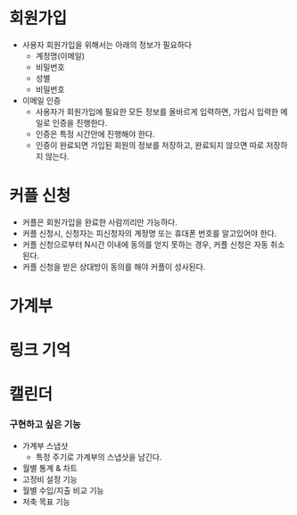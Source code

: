 # 회원가입
- 사용자 회원가입을 위해서는 아래의 정보가 필요하다
    - 계정명(이메일)
    - 비밀번호
    - 성별
    - 비밀번호
- 이메일 인증
    - 사용자가 회원가입에 필요한 모든 정보를 올바르게 입력하면, 가입시 입력한 메일로 인증을 진행한다.
    - 인증은 특정 시간안에 진행해야 한다.
    - 인증이 완료되면 가입된 회원의 정보를 저장하고, 완료되지 않으면 따로 저장하지 않는다.

# 커플 신청
- 커플은 회원가입을 완료한 사람끼리만 가능하다.
- 커플 신청시, 신청자는 피신청자의 계정명 또는 휴대폰 번호를 알고있어야 한다.
- 커플 신청으로부터 N시간 이내에 동의를 얻지 못하는 경우, 커플 신청은 자동 취소된다.
- 커플 신청을 받은 상대방이 동의를 해야 커플이 성사된다.

# 가계부

# 링크 기억

# 캘린더


### 구현하고 싶은 기능
- 가계부 스냅샷
  - 특정 주기로 가계부의 스냅샷을 남긴다.
- 월별 통계 & 차트
- 고정비 설정 기능
- 월별 수입/지출 비교 기능 
- 저축 목표 기능
